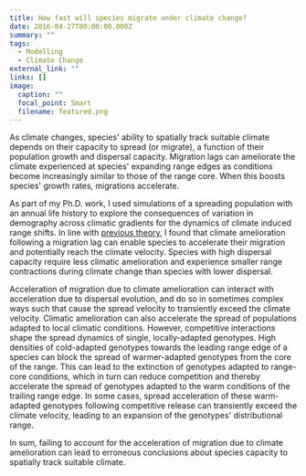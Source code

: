 ```yaml
---
title: How fast will species migrate under climate change?
date: 2016-04-27T00:00:00.000Z
summary: ""
tags:
  - Modelling
  - Climate Change
external_link: ""
links: []
image:
  caption: ""
  focal_point: Smart
  filename: featured.png
---
```

As climate changes, species' ability to spatially track suitable climate depends on their capacity to spread (or migrate), a function of their population growth and dispersal capacity. Migration lags can ameliorate the climate experienced at species' expanding range edges as conditions become increasingly similar to those of the range core. When this boosts species' growth rates, migrations accelerate. 

As part of my Ph.D. work, I used simulations of a spreading population with an annual life history to explore the consequences of variation in demography across climatic gradients for the dynamics of climate induced range shifts. In line with [previous theory](https://onlinelibrary.wiley.com/doi/10.1111/j.1600-0706.2008.17025.x), I found that climate amelioration following a migration lag can enable species to accelerate their migration and potentially reach the climate velocity. Species with high dispersal capacity require less climatic amelioration and experience smaller range contractions during climate change than species with lower dispersal. 

Acceleration of migration due to climate amelioration can interact with acceleration due to dispersal evolution, and do so in sometimes complex ways such that cause the spread velocity to transiently exceed the climate velocity. Climatic amelioration can also accelerate the spread of populations adapted to local climatic conditions. However, competitive interactions shape the spread dynamics of single, locally-adapted genotypes. High densities of cold-adapted genotypes towards the leading range edge of a species can block the spread of warmer-adapted genotypes from the core of the range. This can lead to the extinction of genotypes adapted to range-core conditions, which in turn can reduce competition and thereby accelerate the spread of genotypes adapted to the warm conditions of the trailing range edge. In some cases, spread acceleration of these warm-adapted genotypes following competitive release can transiently exceed the climate velocity, leading to an expansion of the genotypes' distributional range. 

In sum, failing to account for the acceleration of migration due to climate amelioration can lead to erroneous conclusions about species capacity to spatially track suitable climate.